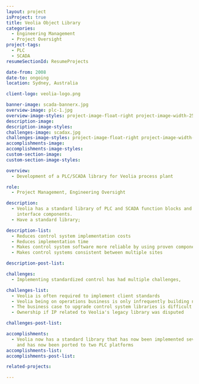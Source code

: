 ```yaml
---
layout: project
isProject: true
title: Veolia Object Library
categories:
  - Engineering Management
  - Project Oversight
project-tags:
  - PLC
  - SCADA
resumeSectionId: ResumeProjects

date-from: 2008
date-to: ongoing
location: Sydney, Australia

client-logo: veolia-logo.png

banner-image: scada-bannerx.jpg
overview-image: plc-1.jpg
overview-image-styles: project-image-float-right project-image-width-25
description-image:
description-image-styles:
challenges-image: scadax.jpg
challenges-image-styles: project-image-float-right project-image-width-40
accomplishments-image:
accomplishments-image-styles:
custom-section-image:
custom-section-image-styles:

overview:
  - Development of a PLC/SCADA library for Veolia process plant

role:
  - Project Management, Engineering Oversight

description:
  - Veolia has a standard library of PLC and SCADA function blocks and user
    interface components.
  - Have a standard library;

description-list:
  - Reduces control system implementation costs
  - Reduces implementation time
  - Makes control system software more reliable by using proven components
  - Makes control systems consistent between multiple sites

description-post-list:

challenges:
  - Implementing standardized control has had multiple challenges,

challenges-list:    
  - Veolia is often required to implement client standards
  - Veolia being on operations business is only infrequently building new facilities
  - The business case to upgrade control system libraries is difficult
  - Ownership if IP related to Veolia's legacy library was disputed

challenges-post-list:    

accomplishments:
  - Veolia now has a standard library that has now been implemented seven sites
    and has now been ported to two PLC platforms
accomplishments-list:    
accomplishments-post-list:    

related-projects:

---
```

